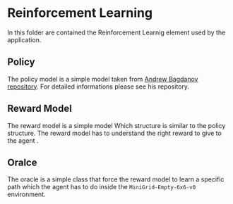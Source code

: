 # Reinforcement Learning

In this folder are contained the Reinforcement Learnig  element used by the application.


## Policy

The policy model is a simple model taken from [Andrew Bagdanov repository](https://gitlab.com/bagdanov/pg-minigrid). For detailed informations please see his repository.

## Reward Model

The reward model is a simple model Which structure is similar to the policy structure.
The reward model has to understand the right reward to give to the agent .

## Oralce

The oracle is a simple class that force the reward model to learn a specific path which the agent has to do inside the `MiniGrid-Empty-6x6-v0` environment.